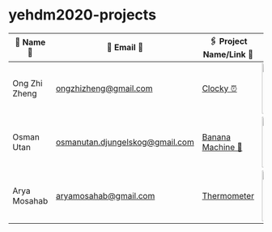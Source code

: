 # yehdm2020-projects
| 👧 Name 👦 | 📧 Email 📨 |🖇 Project Name/Link 🔗 | 📸 Profile Image 📷 |
|-------------|--------------|------------------------|----------------------|
| Ong Zhi Zheng | ongzhizheng@gmail.com | [Clocky ⏰](https://github.com/Fogeinator/clocky) | <img src="images/zhizheng.png" width="100px" height="100px" /> |
| Osman Utan | osmanutan.djungelskog@gmail.com | [Banana Machine 🍌](https://i.kym-cdn.com/photos/images/newsfeed/001/867/654/334.jpg) | <img src="images/djungelskog.jpg" width="100px" height="100px" /> |
| Arya Mosahab | aryamosahab@gmail.com | [Thermometer]() | <img src="https://bingewall.com/wp-content/uploads/2020/05/240_F_251214383_tlYtRRdrWQP5epjlufS3jBNw501h04vj.jpg" width="100px" height="100px" /> |
